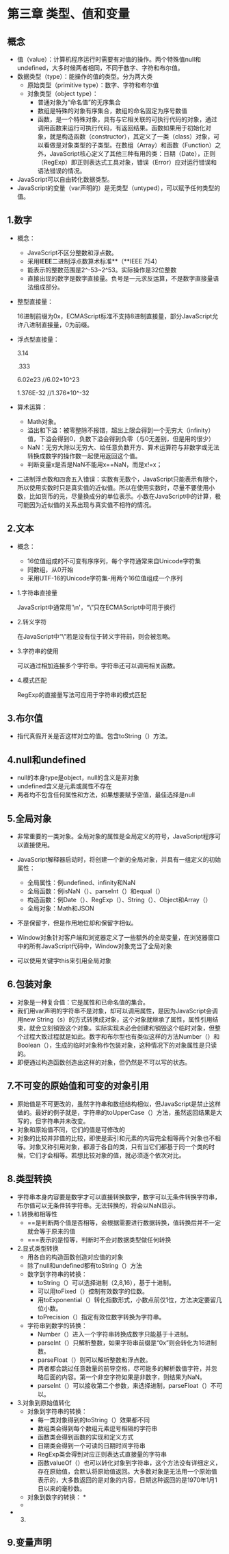 # 第三章 类型、值和变量

## 概念

* 值（value）：计算机程序运行时需要有对值的操作。两个特殊值null和undefined，大多时候两者相同，不同于数字、字符和布尔值。
* 数据类型（type）：能操作的值的类型。分为两大类
  * 原始类型（primitive type）：数字、字符和布尔值
  * 对象类型（object type）：
    * 普通对象为“命名值”的无序集合
    * 数组是特殊的对象有序集合，数组的命名固定为序号数值
    * 函数，是一个特殊对象，具有与它相关联的可执行代码的对象，通过调用函数来运行可执行代码，有返回结果。函数如果用于初始化对象，就是构造函数（constructor），其定义了一类（class）对象，可以看做是对象类型的子类型。在数组（Array）和函数（Function）之外，JavaScript核心定义了其他三种有用的类：日期（Date），正则（RegExp）即正则表达式工具对象，错误（Error）应对运行错误和语法错误的情况。
* JavaScript可以自由转化数据类型。
* JavaScript的变量（var声明的）是无类型（untyped），可以赋予任何类型的值。

## 1.数字

* 概念：

  * JavaScript不区分整数和浮点数。
  * 采用**IEEE**二进制浮点数算术标准**（**IEEE 754）
  * 能表示的整数范围是2^-53~2^53。实际操作是32位整数
  * 直接出现的数字是数字直接量。负号是一元求反运算，不是数字直接量语法组成部分。

* 整型直接量：

  16进制前缀为0x，ECMAScript标准不支持8进制直接量，部分JavaScript允许八进制直接量，0为前缀。

* 浮点型直接量：

  3.14

  .333

  6.02e23 //6.02*10^23

  1.376E-32 //1.376*10^-32

* 算术运算：

  * Math对象。
  * 溢出和下溢：被零整除不报错，超出上限会得到一个无穷大（infinity）值，下溢会得到0，负数下溢会得到负零（与0无差别，但是用的很少）
  * NaN：无穷大除以无穷大、给任意负数开方、算术运算符与非数字或无法转换成数字的操作数一起使用返回这个值。
  * 判断变量x是否是NaN不能用x==NaN，而是x!=x；

* 二进制浮点数和四舍五入错误：实数有无数个，JavaScript只能表示有限个，所以使用实数时只是真实值的近似值。所以在使用实数时，尽量不要使用小数，比如货币的元，尽量换成分的单位表示。小数在JavaScript中的计算，极可能因为近似值的关系出现与真实值不相符的情况。

## 2.文本

* 概念：

  * 16位值组成的不可变有序序列，每个字符通常来自Unicode字符集
  * 同数组，从0开始
  * 采用UTF-16的Unicode字符集-用两个16位值组成一个序列

* 1.字符串直接量

  JavaScript中通常用'\n'，“\”只在ECMAScript中可用于换行

* 2.转义字符

  在JavaScript中“\”若是没有位于转义字符前，则会被忽略。

* 3.字符串的使用

  可以通过相加连接多个字符串。字符串还可以调用相关函数。

* 4.模式匹配

  RegExp的直接量写法可应用于字符串的模式匹配

## 3.布尔值

* 指代真假开关是否这样对立的值。包含toString（）方法。

## 4.null和undefined

* null的本身type是object，null的含义是非对象
* undefined含义是元素或属性不存在
* 两者均不包含任何属性和方法，如果想要赋予空值，最佳选择是null

## 5.全局对象

* 非常重要的一类对象。全局对象的属性是全局定义的符号，JavaScript程序可以直接使用。

* JavaScript解释器启动时，将创建一个新的全局对象，并具有一组定义的初始属性：

  * 全局属性：例undefined、infinity和NaN
  * 全局函数：例isNaN（）、parseInt（）和equal（）
  * 构造函数：例Date（）、RegExp（）、String（）、Object和Array（）
  * 全局对象：Math和JSON

* 不是保留字，但是作用地位却和保留字相似。

* Window对象针对客户端和浏览器定义了一些额外的全局变量，在浏览器窗口中的所有JavaScript代码中，Window对象充当了全局对象

* 可以使用关键字this来引用全局对象

  

## 6.包装对象

* 对象是一种复合值：它是属性和已命名值的集合。
* 我们用var声明的字符串不是对象，却可以调用属性，是因为JavaScript会调用new String（s）的方式转换成对象，这个对象就继承了属性，属性引用结束，就会立刻销毁这个对象。实际实现未必会创建和销毁这个临时对象，但整个过程大致过程就是如此。数字和布尔型也有类似这样的方法Number（）和Boolean（），生成的临时对象称作包装对象，这种情况下的对象属性是只读的。
* 即便通过构造函数创造出这样的对象，但仍然是不可以写的状态。

## 7.不可变的原始值和可变的对象引用

* 原始值是不可更改的，虽然字符串和数组结构相似，但JavaScript是禁止这样做的。最好的例子就是，字符串的toUpperCase（）方法，虽然返回结果是大写的，但字符串并未改变。
* 对象和原始值不同，它们的值是可修改的
* 对象的比较并非值的比较，即使是索引和元素的内容完全相等两个对象也不相等。对象又称引用对象，都源于各自的类，只有当它们都基于同一个类的时候，它们才会相等。若想比较对象的值，就必须逐个依次对比。

## 8.类型转换

* 字符串本身内容要是数字才可以直接转换数字，数字可以无条件转换字符串，布尔值可以无条件转字符串。无法转换的，将会以NaN显示。
* 1.转换和相等性
  * ==是判断两个值是否相等，会根据需要进行数据转换，值转换后并不一定就会等于原来的值
  * ===表示的是恒等，判断时不会对数据类型做任何转换
* 2.显式类型转换
  * 用各自的构造函数创造对应值的对象
  * 除了null和undefined都有toString（）方法
  * 数字到字符串的转换：
    * toString（）可以选择进制（2,8,16），基于十进制。
    * 可以用toFixed（）控制有效数字的位数。
    * 用toExponential（）转化指数形式，小数点前仅1位，方法决定要留几位小数。
    * toPrecision（）指定有效位数字转换为字符串。
  * 字符串到数字的转换：
    * Number（）进入一个字符串转换成数字只能基于十进制。
    * parseInt（）只解析整数，如果字符串前缀是“0x”则会转化为16进制数。
    * parseFloat（）则可以解析整数和浮点数。
    * 两者都会跳过任意数量的前导空格，尽可能多的解析数值字符，并忽略后面的内容。第一个非空字符如果是非数字，则结果为NaN。
    * parseInt（）可以接收第二个参数，来选择进制，parseFloat（）不可以。
* 3.对象到原始值转化
  * 对象到字符串的转换：
    * 每一类对象得到的toString（）效果都不同
    * 数组类会得到每个数组元素逗号相隔的字符串
    * 函数类会得到函数的实现和定义方式
    * 日期类会得到一个可读的日期时间字符串
    * RegExp类会得到对应正则表达式直接量的字符串
    * 函数valueOf（）也可以转化对象到字符串，这个方法没有详细定义，存在原始值，会默认将原始值返回。大多数对象是无法用一个原始值表示的，大多数返回的是对象的内容，日期这种返回的是1970年1月1日以来的毫秒数。
  * 对象到数字的转换：
    * 
  * 
* 3.

## 9.变量声明

